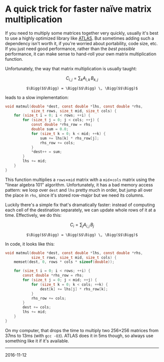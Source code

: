 # A quick trick for faster naïve matrix multiplication

If you need to multiply some matrices together very quickly, usually it's best to use a highly optimized library like [ATLAS].
But sometimes adding such a dependency isn't worth it, if you're worried about portability, code size, etc.
If you just need good performance, rather than the *best possible* performance, it can make sense to hand-roll your own matrix multiplication function.

[ATLAS]: http://acts.nersc.gov/atlas/

Unfortunately, the way that matrix multiplication is usually taught:

```math
C_{i,j} = \sum_k A_{i,k} \, B_{k,j}
```

<p style="text-align: center;">
<code>$\Bigg($</code><span id="matrix-slow-C"></span><code>$\Bigg) = \Bigg($</code><span id="matrix-slow-A"></span><code>$\Bigg) \, \Bigg($</code><span id="matrix-slow-B"></span><code>$\Bigg)$</code>
</p>

<style type="text/css">
@keyframes matrix-fade-in {
    from { background-color: var(--bg); }
    to { background-color: var(--fg); }
}

@keyframes matrix-fade-out {
    from { background-color: var(--fg); }
    to { background-color: var(--bg); }
}

.matrix-fade-in {
    background-color: var(--fg);
    animation-name: matrix-fade-in;
    animation-duration: 1s;
}

.matrix-fade-out {
    background-color: var(--bg);
    animation-name: matrix-fade-out;
    animation-duration: 1s;
}

.matrix-faded {
    background-color: var(--bg);
}
</style>

<script type="text/javascript">
function squish(node) {
    node.style.margin = "0";
    node.style.border = "0";
    node.style.padding = "0";
}

function createMatrix(rows, cols, node) {
    var table = document.createElement("table");
    table.style.width = "auto";
    table.style.display = "inline-table";
    table.style.verticalAlign = "middle";
    squish(table);

    var tbody = document.createElement("tbody");
    table.appendChild(tbody);

    var matrix = [];
    for (var i = 0; i < rows; ++i) {
        var tr = document.createElement("tr");
        var row = [];
        for (var j = 0; j < cols; ++j) {
            var td = document.createElement("td");
            td.style.width = 64 / cols + "px";
            td.style.height = 64 / rows + "px";
            td.className = "matrix-faded";
            squish(td);
            tr.appendChild(td);
            row.push(td);
        }
        tbody.appendChild(tr);
        matrix.push(row);
    }

    node.appendChild(table);
    return matrix;
}

var rows = 8;
var mid = 8;
var cols = 8;

var slowC = createMatrix(rows, cols, document.getElementById("matrix-slow-C"));
var slowA = createMatrix(rows, mid, document.getElementById("matrix-slow-A"));
var slowB = createMatrix(mid, cols, document.getElementById("matrix-slow-B"));

var slowI = 0;
var slowJ = 0;
var slowK = -1;

function fade(matrix, oldI, oldJ, newI, newJ) {
    if (oldI != newI || oldJ != newJ) {
        if (oldI >= 0 && oldJ >= 0) {
            matrix[oldI][oldJ].className = "matrix-fade-out";
        }
    }
    matrix[newI][newJ].className = "matrix-fade-in";
}

function slowAnimate() {
    var oldI = slowI;
    var oldJ = slowJ;
    var oldK = slowK;

    ++slowK;
    if (slowK == mid) {
        slowK = 0;
        ++slowJ;
    }
    if (slowJ == cols) {
        slowJ = 0;
        ++slowI;
    }
    if (slowI == rows) {
        slowI = 0;
    }

    fade(slowC, oldI, oldJ, slowI, slowJ);
    fade(slowA, oldI, oldK, slowI, slowK);
    fade(slowB, oldK, oldJ, slowK, slowJ);
}

setInterval(slowAnimate, 125);
</script>

leads to a slow implementation:

```c
void matmul(double *dest, const double *lhs, const double *rhs,
            size_t rows, size_t mid, size_t cols) {
    for (size_t i = 0; i < rows; ++i) {
        for (size_t j = 0; j < cols; ++j) {
            const double *rhs_row = rhs;
            double sum = 0.0;
            for (size_t k = 0; k < mid; ++k) {
                sum += lhs[k] * rhs_row[j];
                rhs_row += cols;
            }
            *dest++ = sum;
        }
        lhs += mid;
    }
}
```

This function multiplies a `rows`×`mid` matrix with a `mid`×`cols` matrix using the "linear algebra 101" algorithm.
Unfortunately, it has a bad memory access pattern: we loop over `dest` and `lhs` pretty much in order, but jump all over the place in `rhs`, since it's stored row-major but we need its columns.

Luckily there's a simple fix that's dramatically faster: instead of computing each cell of the destination separately, we can update whole rows of it at a time.
Effectively, we do this:

```math
C_{i} = \sum_j A_{i,j} \, B_j
```

<p style="text-align: center;">
<code>$\Bigg($</code><span id="matrix-fast-C"></span><code>$\Bigg) = \Bigg($</code><span id="matrix-fast-A"></span><code>$\Bigg) \, \Bigg($</code><span id="matrix-fast-B"></span><code>$\Bigg)$</code>
</p>

<script type="text/javascript">
var fastC = createMatrix(rows, cols, document.getElementById("matrix-fast-C"));
var fastA = createMatrix(rows, mid, document.getElementById("matrix-fast-A"));
var fastB = createMatrix(mid, cols, document.getElementById("matrix-fast-B"));

var fastI = 0;
var fastJ = 0;
var fastK = -1;

function fastAnimate() {
    var oldI = fastI;
    var oldJ = fastJ;
    var oldK = fastK;

    ++fastK;
    if (fastK == cols) {
        fastK = 0;
        ++fastJ;
    }
    if (fastJ == mid) {
        fastJ = 0;
        ++fastI;
    }
    if (fastI == rows) {
        fastI = 0;
    }

    fade(fastC, oldI, oldK, fastI, fastK);
    fade(fastA, oldI, oldJ, fastI, fastJ);
    fade(fastB, oldJ, oldK, fastJ, fastK);
}

setInterval(fastAnimate, 125);
</script>

In code, it looks like this:

```c
void matmul(double *dest, const double *lhs, const double *rhs,
            size_t rows, size_t mid, size_t cols) {
    memset(dest, 0, rows * cols * sizeof(double));

    for (size_t i = 0; i < rows; ++i) {
        const double *rhs_row = rhs;
        for (size_t j = 0; j < mid; ++j) {
            for (size_t k = 0; k < cols; ++k) {
                dest[k] += lhs[j] * rhs_row[k];
            }
            rhs_row += cols;
        }
        dest += cols;
        lhs += mid;
    }
}
```

On my computer, that drops the time to multiply two 256×256 matrices from 37ms to 13ms (with `gcc -O3`).
ATLAS does it in 5ms though, so always use something like it if it's available.


---

2016-11-12